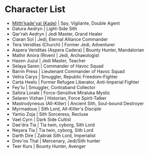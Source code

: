 # Character List

- [Mitth'kade'val (Kade)](Kade.html) | Spy, Vigilante, Double Agent
- Datura Aedryn | Light-Side Sith
- Qar'rah Aedryn | Jedi Master, Grand Healer
- Ciaran Sol | Jedi, Eternal Alliance Commander
- Tera Veriditas (Church) | Former Jedi, Adventurer
- Aspera Veriditas (Aspera Cadera) | Bounty Hunter, Mandalorian
- Mathir Anora (Riven) | Jedi, Archaeologist
- Hazen Juzul | Jedi Master, Teacher
- Selaya Saren | Commander of Havoc Squad
- Barrin Press | Lieutenant Commander of Havoc Squad
- Velira Carys | Smuggler, Republic Freedom-Fighter
- Carta Heelo | Former Refugee Liberator, Anti-Imperial Fighter
- Fey'lu | Smuggler, Contraband Collector
- Sahira Lorale | Force-Sensitive Miraluka Mystic
- Selaren Vizhan | Historian, Force Spirit-Talker
- Mastrodynesus (All-Killer) | Ancient Sith, Soul-bound Destroyer
- Myrmadous | Sith Lord, All-Killer's Disciple
- Yamio Zoja | Sith Sorceress, Recluse
- Vael Cyrn | Dark Side Cultist
- Dae'dra Tia | Tia twin, cyborg, Sith Lord
- Neyara Tia | Tia twin, cyborg, Sith Lord
- Darth Dire | Zabrak Sith Lord, Imperialist
- Drev'os Thal | Mercenary, Jedi/Sith hunter
- Teer Kurs | Bounty Hunter, Avenger
